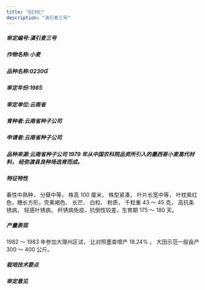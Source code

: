 ```yaml
---
title: "0230"
description: "滇引麦三号"
---
```

##### 审定编号:滇引麦三号

##### 作物名称:小麦

##### 品种名称:0230

##### 审定年份:1985

##### 审定单位:云南省

##### 育种者:云南省种子公司

##### 申请者:云南省种子公司

##### 品种来源:云南省种子公司 1979 年从中国农科院品资所引入的墨西哥小麦高代材料， 经弥渡县良种场选育而成。

##### 特征特性
春性中熟种， 分蘖中等， 株高 100 厘米， 株型紧凑， 叶片长宽中等， 叶枕紫红色，穗长方形，壳黄褐色、 长芒、 白粒、 粉质， 千粒重 43 ～ 45 克， 高抗条锈病， 轻感叶锈病， 秆锈病免疫，抗倒性较差，生育期 175 ～ 180 天。

##### 产量表现
 1982 ～ 1983 年参加大理州区试， 比对照墨查增产 18.24% ， 大田示范一般亩产 300 ～ 400 公斤。

##### 栽培技术要点


##### 审定意见

